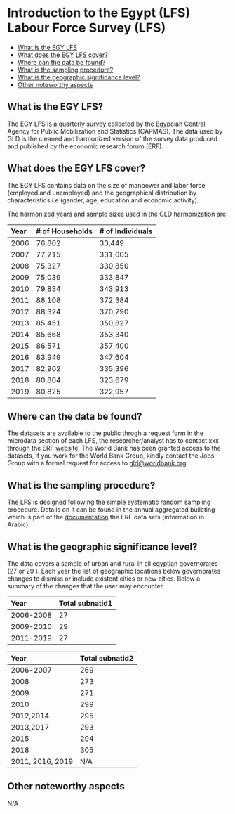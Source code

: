 
# Introduction to the Egypt (LFS) Labour Force Survey (LFS)

- [What is the EGY LFS](#what-is-the-egy-lfs)
- [What does the EGY LFS cover?](#what-does-the-egy-lfs-cover)
- [Where can the data be found?](#where-can-the-data-be-found)
- [What is the sampling procedure?](#what-is-the-sampling-procedure)
- [What is the geographic significance level?](#what-is-the-geographic-significance-level)
- [Other noteworthy aspects](#other-noteworthy-aspects)


## What is the EGY LFS?

The EGY LFS is a quarterly survey collected by the Egypcian Central Agency for Public Mobilization and Statistics (CAPMAS). The data used by GLD is the cleaned and harmonized version of the survey data produced and published by the economic research forum (ERF). 

## What does the EGY LFS cover?

The EGY LFS contains data on the size of manpower and labor force (employed and unemployed) and the geographical distribution by characteristics i.e (gender, age, education,and economic activity). 

The harmonized years and sample sizes used in the GLD harmonization are:

| Year	| # of Households	| # of Individuals	|
| :-------	| :--------		| :--------	 	|
| 2006	| 76,802	| 33,449	|
| 2007	| 77,215	| 331,005	|
| 2008	| 75,327	| 330,850 |
| 2009	| 75,039	| 333,847	|
| 2010	| 79,834	| 343,913	|
| 2011	| 88,108	| 372,384	|
| 2012	| 88,324	| 370,290 |
| 2013	| 85,451  | 350,827 |
| 2014	| 85,668	| 353,340 |
| 2015	| 86,571	| 357,400 |
| 2016	| 83,949	| 347,604 |
| 2017	| 82,902	| 335,396 |
| 2018	| 80,804	| 323,679 |
| 2019	| 80,825	| 322,957 |

## Where can the data be found?

The  datasets are available to the public throgh a request form in the microdata section of each LFS, the researcher/analyst has to contact xxx through the ERF [website](http://www.erfdataportal.com/index.php/catalog/146). The World Bank has been granted access to the datasets, if you work for the World Bank Group, kindly contact the Jobs Group with a formal request for access to [gld@worldbank.org](gld@worldbank.org).

## What is the sampling procedure?

The LFS is designed following the simple systematic random sampling procedure. Details on it can be found in the annual aggregated bulleting which is part of the [documentation](http://www.erfdataportal.com/index.php/catalog/141/related-materials) the ERF data sets (information in Arabic).


## What is the geographic significance level?

The data covers a sample of urban and rural in all egyptian governorates (27 or 29 ). Each year the list of geographic locations below governorates changes to dismiss or include existent cities or new cities. Below a summary of the changes that the user may encounter. 

| Year	| Total subnatid1	|
| :-------	| :--------		|
| 2006-2008	| 27	|
| 2009-2010	| 29	|
| 2011-2019	| 27 |

| Year	| Total subnatid2	|
| :-------	| :--------		|
| 2006-2007	| 269	|
| 2008 | 273 |
| 2009	| 271 |
| 2010	| 299 |
| 2012,2014	| 295 |
| 2013,2017	| 293 |
| 2015	| 294 |
| 2018	| 305 |
| 2011, 2016, 2019	| N/A |

## Other noteworthy aspects
N/A
